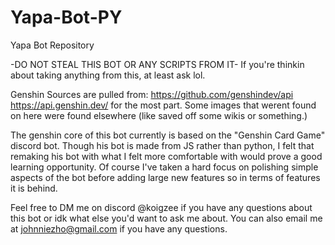 # Yapa-Bot-PY
Yapa Bot Repository

-DO NOT STEAL THIS BOT OR ANY SCRIPTS FROM IT-
If you're thinkin about taking anything from this, at least ask lol.

Genshin Sources are pulled from:
https://github.com/genshindev/api
https://api.genshin.dev/
for the most part. Some images that werent found on here were found elsewhere (like saved off some wikis or something.)

The genshin core of this bot currently is based on the "Genshin Card Game" discord bot. Though his bot is made from JS rather than python,
I felt that remaking his bot with what I felt more comfortable with would prove a good learning opportunity. Of course I've taken a hard focus on polishing 
simple aspects of the bot before adding large new features so in terms of features it is behind.

Feel free to DM me on discord @koigzee if you have any questions about this bot or idk what else you'd want to ask me about.
You can also email me at johnniezho@gmail.com if you have any questions.
